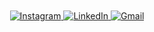 <!---
- 👋 Hi, I’m @mobina-mvd
- 👀 I’m interested in Tecnology, Cycling, rally, nature, sea
- 🌱 I’m currently learning ASP.net Core
- 💞️ I’m looking to collaborate on web design Project 
- 📫 Follow me on Instagram https://www.instagram.com/mobina_mvd & on Linkedin https://www.linkedin.com/in/mobinamovahedi/
--->

<!---
mobina-mvd/mobina-mvd is a ✨ special ✨ repository because its `README.md` (this file) appears on your GitHub profile.
You can click the Preview link to take a look at your changes.
--->


</br>
</br>

<div align="center">
  <a href="http://www.instagram.com/mobina_mvd/">
    <img alt="Instagram" src="https://img.shields.io/badge/instagram-ea4456.svg?&style=for-the-badge&logo=instagram&logoColor=white" />
  </a>
  <a href="https://www.linkedin.com/in/mobinamovahedi/">
    <img alt="LinkedIn" src="https://img.shields.io/badge/-LinkedIn-0A66C2?style=for-the-badge&logo=linkedin&logoColor=white" />
  </a>
  <a href="mailto:mobina.mvd22@gmail.com">
    <img alt="Gmail" src="https://img.shields.io/badge/-GMAIL-D14836?style=for-the-badge&logo=gmail&logoColor=white" />
  </a>
</div>
